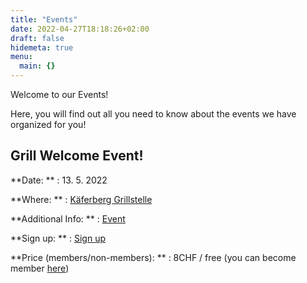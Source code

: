 ```yaml
---
title: "Events"
date: 2022-04-27T18:18:26+02:00
draft: false
hidemeta: true
menu:
  main: {}
---
```


Welcome to our Events!

Here, you will find out all you need to know about the events we have organized for you!

## Grill Welcome Event!

**Date: **
: 13. 5. 2022

**Where: ** 
: [Käferberg Grillstelle](https://www.google.cz/maps/place/Grillstell+mit+Rost+und+Wiitsicht/@47.4017454,8.5088289,813m/data=!3m1!1e3!4m5!3m4!1s0x47900bf1d1599e21:0x120905caab0befa3!8m2!3d47.4017454!4d8.5104489)

**Additional Info: **
: [Event](http://www.cssz.ch/posts/welcome-event)

**Sign up: **
: [Sign up](https://forms.gle/uJ8F6GE1woBxnx1f7)

**Price (members/non-members): **
: 8CHF / free (you can become member [here](https://forms.gle/qn6sZEmELCgtTSSr5))